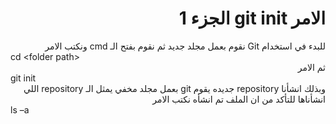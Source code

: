 # <div dir="rtl">الامر git init الجزء 1</div>
<div dir="rtl">
للبدء في استخدام Git نقوم بعمل مجلد جديد ثم نقوم بفتح الـ cmd ونكتب الامر
<div dir="ltr">
cd &ltfolder path&gt
</div>
ثم الامر
<div dir="ltr">
git init
</div>
وبذلك انشأنا repository جديده
يقوم git بعمل مجلد مخفي يمثل الـ repository اللي انشأناها
للتأكد من ان الملف تم انشأه نكتب الامر
<div dir="ltr">
ls –a
</div>
</div>